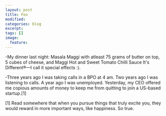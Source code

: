 ```yaml
---
layout: post
title: Foo
modified:
categories: blog
excerpt:
tags: []
image:
  feature:
---
```

-My dinner last night: Masala Maggi with atleast 75 grams of butter on top, 5 cubes of cheese, and Maggi Hot and Sweet Tomato Chilli Sauce It's Different®—I call it special effects :).

-Three years ago I was taking calls in a BPO at 4 am. Two years ago I was listening to calls. A year ago I was unemployed. Yesterday, my CEO offered me copious amounts of money to keep me from quitting to join a US-based startup.[1]

[1] Read somewhere that when you pursue things that truly excite you, they would reward in more important ways, like happiness. So true.